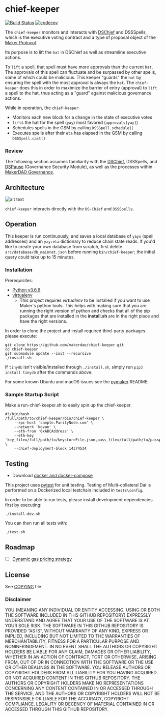 # chief-keeper

[![Build Status](https://travis-ci.org/makerdao/chief-keeper.svg?branch=master)](https://travis-ci.org/makerdao/chief-keeper)
[![codecov](https://codecov.io/gh/makerdao/chief-keeper/branch/master/graph/badge.svg)](https://codecov.io/gh/makerdao/chief-keeper)


The `chief-keeper` monitors and interacts with [DSChief](https://github.com/dapphub/ds-chief) and DSSSpells, which is the executive voting contract and a type of proposal object of the [Maker Protocol](https://github.com/makerdao/dss).

Its purpose is to lift the `hat` in DSChief as well as streamline executive actions.

To `lift` a spell, that spell must have more approvals than the current `hat`. The approvals of this spell can fluctuate and be surpassed by other spells, some of which could be malicious. This keeper "guards" the `hat` by ensuring the spell with the most approval is always the `hat`.  The `chief-keeper` does this in order to maximize the barrier of entry (approval) to `lift` a spell to the hat, thus acting as a "guard" against malicious governance actions.

While in operation, the `chief-keeper`:
* Monitors each new block for a change in the state of executive votes
* `lift`s the hat for the spell (`yay`) most favored (`approvals[yay]`)
* Schedules spells in the GSM by calling `DSSSpell.schedule()`
* Executes spells after their `eta` has elapsed in the GSM by calling `DSSSpell.cast()`

### Review
The following section assumes familiarity with the [DSChief](https://github.com/dapphub/ds-chief), DSSSpells, and [DSPause](https://github.com/dapphub/ds-pause) (Governance Security Module), as well as the processes within [MakerDAO Governance](https://community-development.makerdao.com/governance).

## Architecture
![alt text](operation.jpeg)

`chief-keeper` interacts directly with the `DS-Chief` and `DSSSpell`s.

## Operation

This keeper is run continuously, and saves a local database of `yays` (spell addresses) and an `yay:eta` dictionary to reduce chain state reads.
If you'd like to create your own database from scratch, first delete `src/database/db_mainnet.json` before running `bin/chief-keeper`; the initial query could take up to 15 minutes.

### Installation

Prerequisites:
- [Python v3.6.6](https://www.python.org/downloads/release/python-366/)
- [virtualenv](https://virtualenv.pypa.io/en/latest/)
    - This project requires *virtualenv* to be installed if you want to use Maker's python tools. This helps with making sure that you are running the right version of python and checks that all of the pip packages that are installed in the **install.sh** are in the right place and have the right versions.

In order to clone the project and install required third-party packages please execute:
```
git clone https://github.com/makerdao/chief-keeper.git
cd chief-keeper
git submodule update --init --recursive
./install.sh
```
If `tinydb` isn't visible/installed through `./install.sh`, simply run `pip3 install tinydb` after the commands above.

For some known Ubuntu and macOS issues see the [pymaker](https://github.com/makerdao/pymaker) README.


### Sample Startup Script

Make a run-chief-keeper.sh to easily spin up the chief-keeper.

```
#!/bin/bash
/full/path/to/chief-keeper/bin/chief-keeper \
	--rpc-host 'sample.ParityNode.com' \
	--network 'kovan' \
	--eth-from '0xABCAddress' \
	--eth-key 'key_file=/full/path/to/keystoreFile.json,pass_file=/full/path/to/passphrase/file.txt' \
	--chief-deployment-block 14374534
```


## Testing

- Download [docker and docker-compose](https://www.docker.com/get-started)

This project uses [pytest](https://docs.pytest.org/en/latest/) for unit testing.  Testing of Multi-collateral Dai is
performed on a Dockerized local testchain included in `tests\config`.

In order to be able to run tests, please install development dependencies first by executing:
```
./install-dev.sh
```

You can then run all tests with:
```
./test.sh
```

## Roadmap
- [ ]  [Dynamic gas pricing strategy](https://github.com/makerdao/market-maker-keeper/blob/master/market_maker_keeper/gas.py)


## License

See [COPYING](https://github.com/makerdao/chief-keeper/blob/master/COPYING) file.

### Disclaimer

YOU (MEANING ANY INDIVIDUAL OR ENTITY ACCESSING, USING OR BOTH THE SOFTWARE INCLUDED IN THIS GITHUB REPOSITORY) EXPRESSLY UNDERSTAND AND AGREE THAT YOUR USE OF THE SOFTWARE IS AT YOUR SOLE RISK.
THE SOFTWARE IN THIS GITHUB REPOSITORY IS PROVIDED “AS IS”, WITHOUT WARRANTY OF ANY KIND, EXPRESS OR IMPLIED, INCLUDING BUT NOT LIMITED TO THE WARRANTIES OF MERCHANTABILITY, FITNESS FOR A PARTICULAR PURPOSE AND NONINFRINGEMENT. IN NO EVENT SHALL THE AUTHORS OR COPYRIGHT HOLDERS BE LIABLE FOR ANY CLAIM, DAMAGES OR OTHER LIABILITY, WHETHER IN AN ACTION OF CONTRACT, TORT OR OTHERWISE, ARISING FROM, OUT OF OR IN CONNECTION WITH THE SOFTWARE OR THE USE OR OTHER DEALINGS IN THE SOFTWARE.
YOU RELEASE AUTHORS OR COPYRIGHT HOLDERS FROM ALL LIABILITY FOR YOU HAVING ACQUIRED OR NOT ACQUIRED CONTENT IN THIS GITHUB REPOSITORY. THE AUTHORS OR COPYRIGHT HOLDERS MAKE NO REPRESENTATIONS CONCERNING ANY CONTENT CONTAINED IN OR ACCESSED THROUGH THE SERVICE, AND THE AUTHORS OR COPYRIGHT HOLDERS WILL NOT BE RESPONSIBLE OR LIABLE FOR THE ACCURACY, COPYRIGHT COMPLIANCE, LEGALITY OR DECENCY OF MATERIAL CONTAINED IN OR ACCESSED THROUGH THIS GITHUB REPOSITORY.
